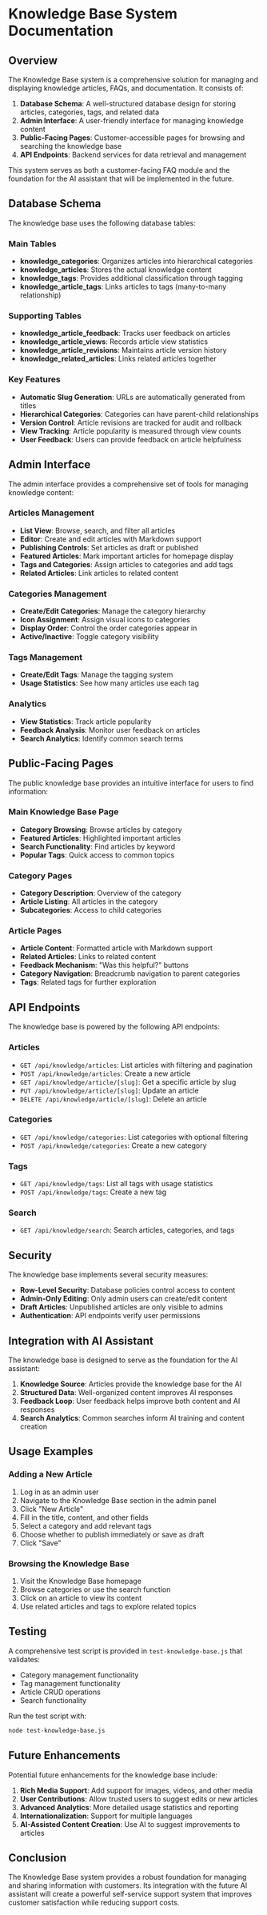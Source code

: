 # Knowledge Base System Documentation

## Overview

The Knowledge Base system is a comprehensive solution for managing and displaying knowledge articles, FAQs, and documentation. It consists of:

1. **Database Schema**: A well-structured database design for storing articles, categories, tags, and related data
2. **Admin Interface**: A user-friendly interface for managing knowledge content
3. **Public-Facing Pages**: Customer-accessible pages for browsing and searching the knowledge base
4. **API Endpoints**: Backend services for data retrieval and management

This system serves as both a customer-facing FAQ module and the foundation for the AI assistant that will be implemented in the future.

## Database Schema

The knowledge base uses the following database tables:

### Main Tables

- **knowledge_categories**: Organizes articles into hierarchical categories
- **knowledge_articles**: Stores the actual knowledge content
- **knowledge_tags**: Provides additional classification through tagging
- **knowledge_article_tags**: Links articles to tags (many-to-many relationship)

### Supporting Tables

- **knowledge_article_feedback**: Tracks user feedback on articles
- **knowledge_article_views**: Records article view statistics
- **knowledge_article_revisions**: Maintains article version history
- **knowledge_related_articles**: Links related articles together

### Key Features

- **Automatic Slug Generation**: URLs are automatically generated from titles
- **Hierarchical Categories**: Categories can have parent-child relationships
- **Version Control**: Article revisions are tracked for audit and rollback
- **View Tracking**: Article popularity is measured through view counts
- **User Feedback**: Users can provide feedback on article helpfulness

## Admin Interface

The admin interface provides a comprehensive set of tools for managing knowledge content:

### Articles Management

- **List View**: Browse, search, and filter all articles
- **Editor**: Create and edit articles with Markdown support
- **Publishing Controls**: Set articles as draft or published
- **Featured Articles**: Mark important articles for homepage display
- **Tags and Categories**: Assign articles to categories and add tags
- **Related Articles**: Link articles to related content

### Categories Management

- **Create/Edit Categories**: Manage the category hierarchy
- **Icon Assignment**: Assign visual icons to categories
- **Display Order**: Control the order categories appear in
- **Active/Inactive**: Toggle category visibility

### Tags Management

- **Create/Edit Tags**: Manage the tagging system
- **Usage Statistics**: See how many articles use each tag

### Analytics

- **View Statistics**: Track article popularity
- **Feedback Analysis**: Monitor user feedback on articles
- **Search Analytics**: Identify common search terms

## Public-Facing Pages

The public knowledge base provides an intuitive interface for users to find information:

### Main Knowledge Base Page

- **Category Browsing**: Browse articles by category
- **Featured Articles**: Highlighted important articles
- **Search Functionality**: Find articles by keyword
- **Popular Tags**: Quick access to common topics

### Category Pages

- **Category Description**: Overview of the category
- **Article Listing**: All articles in the category
- **Subcategories**: Access to child categories

### Article Pages

- **Article Content**: Formatted article with Markdown support
- **Related Articles**: Links to related content
- **Feedback Mechanism**: "Was this helpful?" buttons
- **Category Navigation**: Breadcrumb navigation to parent categories
- **Tags**: Related tags for further exploration

## API Endpoints

The knowledge base is powered by the following API endpoints:

### Articles

- `GET /api/knowledge/articles`: List articles with filtering and pagination
- `POST /api/knowledge/articles`: Create a new article
- `GET /api/knowledge/article/[slug]`: Get a specific article by slug
- `PUT /api/knowledge/article/[slug]`: Update an article
- `DELETE /api/knowledge/article/[slug]`: Delete an article

### Categories

- `GET /api/knowledge/categories`: List categories with optional filtering
- `POST /api/knowledge/categories`: Create a new category

### Tags

- `GET /api/knowledge/tags`: List all tags with usage statistics
- `POST /api/knowledge/tags`: Create a new tag

### Search

- `GET /api/knowledge/search`: Search articles, categories, and tags

## Security

The knowledge base implements several security measures:

- **Row-Level Security**: Database policies control access to content
- **Admin-Only Editing**: Only admin users can create/edit content
- **Draft Articles**: Unpublished articles are only visible to admins
- **Authentication**: API endpoints verify user permissions

## Integration with AI Assistant

The knowledge base is designed to serve as the foundation for the AI assistant:

1. **Knowledge Source**: Articles provide the knowledge base for the AI
2. **Structured Data**: Well-organized content improves AI responses
3. **Feedback Loop**: User feedback helps improve both content and AI responses
4. **Search Analytics**: Common searches inform AI training and content creation

## Usage Examples

### Adding a New Article

1. Log in as an admin user
2. Navigate to the Knowledge Base section in the admin panel
3. Click "New Article"
4. Fill in the title, content, and other fields
5. Select a category and add relevant tags
6. Choose whether to publish immediately or save as draft
7. Click "Save"

### Browsing the Knowledge Base

1. Visit the Knowledge Base homepage
2. Browse categories or use the search function
3. Click on an article to view its content
4. Use related articles and tags to explore related topics

## Testing

A comprehensive test script is provided in `test-knowledge-base.js` that validates:

- Category management functionality
- Tag management functionality
- Article CRUD operations
- Search functionality

Run the test script with:

```bash
node test-knowledge-base.js
```

## Future Enhancements

Potential future enhancements for the knowledge base include:

1. **Rich Media Support**: Add support for images, videos, and other media
2. **User Contributions**: Allow trusted users to suggest edits or new articles
3. **Advanced Analytics**: More detailed usage statistics and reporting
4. **Internationalization**: Support for multiple languages
5. **AI-Assisted Content Creation**: Use AI to suggest improvements to articles

## Conclusion

The Knowledge Base system provides a robust foundation for managing and sharing information with customers. Its integration with the future AI assistant will create a powerful self-service support system that improves customer satisfaction while reducing support costs.
